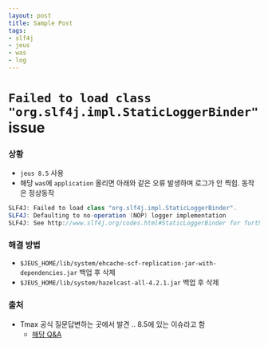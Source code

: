 ```yaml
---
layout: post
title: Sample Post
tags: 
- slf4j
- jeus
- was
- log
---
```


# `Failed to load class "org.slf4j.impl.StaticLoggerBinder"` issue

### 상황
* `jeus 8.5` 사용
* 해당 `was`에 `application` 올리면 아래와 같은 오류 발생하며 로그가 안 찍힘. 동작은 정상동작

```java
SLF4J: Failed to load class "org.slf4j.impl.StaticLoggerBinder". 
SLF4J: Defaulting to no-operation (NOP) logger implementation 
SLF4J: See http://www.slf4j.org/codes.html#StaticLoggerBinder for further details.
```


### 해결 방법
* `$JEUS_HOME/lib/system/ehcache-scf-replication-jar-with-dependencies.jar` 백업 후 삭제
* `$JEUS_HOME/lib/system/hazelcast-all-4.2.1.jar` 백업 후 삭제

### 출처
* Tmax 공식 질문답변하는 곳에서 발견 .. 8.5에 있는 이슈라고 함
  * [해당 Q&A](https://technet.tmaxsoft.com/ko/front/support/qna/viewQna.do?cmProductCode=&find_key=all&find_value=Failed+to+load+class&paging.page=1&board_seq=CUST-20220114-000005)

